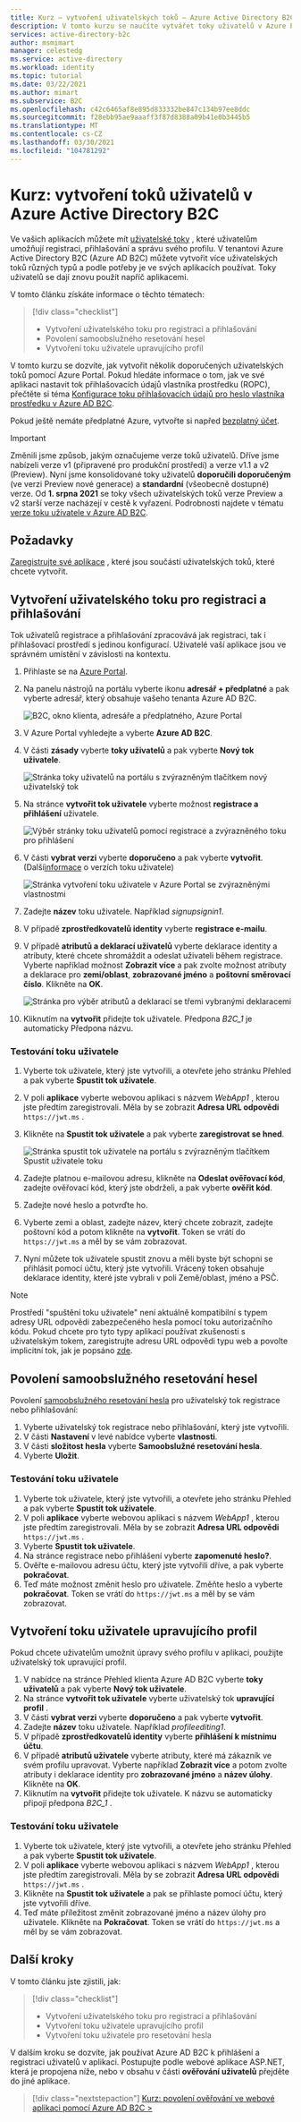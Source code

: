 ```yaml
---
title: Kurz – vytvoření uživatelských toků – Azure Active Directory B2C
description: V tomto kurzu se naučíte vytvářet toky uživatelů v Azure Portal, abyste mohli povolit registraci, přihlašování a úpravy uživatelských profilů pro vaše aplikace v Azure Active Directory B2C.
services: active-directory-b2c
author: msmimart
manager: celestedg
ms.service: active-directory
ms.workload: identity
ms.topic: tutorial
ms.date: 03/22/2021
ms.author: mimart
ms.subservice: B2C
ms.openlocfilehash: c42c6465af8e895d833332be847c134b97ee8ddc
ms.sourcegitcommit: f28ebb95ae9aaaff3f87d8388a09b41e0b3445b5
ms.translationtype: MT
ms.contentlocale: cs-CZ
ms.lasthandoff: 03/30/2021
ms.locfileid: "104781292"
---
```

# <a name="tutorial-create-user-flows-in-azure-active-directory-b2c"></a>Kurz: vytvoření toků uživatelů v Azure Active Directory B2C

Ve vašich aplikacích můžete mít [uživatelské toky](user-flow-overview.md) , které uživatelům umožňují registraci, přihlašování a správu svého profilu. V tenantovi Azure Active Directory B2C (Azure AD B2C) můžete vytvořit více uživatelských toků různých typů a podle potřeby je ve svých aplikacích používat. Toky uživatelů se dají znovu použít napříč aplikacemi.

V tomto článku získáte informace o těchto tématech:

> [!div class="checklist"]
> * Vytvoření uživatelského toku pro registraci a přihlašování
> * Povolení samoobslužného resetování hesel
> * Vytvoření toku uživatele upravujícího profil


V tomto kurzu se dozvíte, jak vytvořit několik doporučených uživatelských toků pomocí Azure Portal. Pokud hledáte informace o tom, jak ve své aplikaci nastavit tok přihlašovacích údajů vlastníka prostředku (ROPC), přečtěte si téma [Konfigurace toku přihlašovacích údajů pro heslo vlastníka prostředku v Azure AD B2C](add-ropc-policy.md).

Pokud ještě nemáte předplatné Azure, vytvořte si napřed [bezplatný účet](https://azure.microsoft.com/free/?WT.mc_id=A261C142F).

> [!IMPORTANT]
> Změnili jsme způsob, jakým označujeme verze toků uživatelů. Dříve jsme nabízeli verze v1 (připravené pro produkční prostředí) a verze v1.1 a v2 (Preview). Nyní jsme konsolidované toky uživatelů **doporučili doporučeným** (ve verzi Preview nové generace) a **standardní** (všeobecně dostupné) verze. Od **1. srpna 2021** se toky všech uživatelských toků verze Preview a v2 starší verze nacházejí v cestě k vyřazení. Podrobnosti najdete v tématu [verze toku uživatele v Azure AD B2C](user-flow-versions.md).

## <a name="prerequisites"></a>Požadavky

[Zaregistrujte své aplikace](tutorial-register-applications.md) , které jsou součástí uživatelských toků, které chcete vytvořit.

## <a name="create-a-sign-up-and-sign-in-user-flow"></a>Vytvoření uživatelského toku pro registraci a přihlašování

Tok uživatelů registrace a přihlašování zpracovává jak registraci, tak i přihlašovací prostředí s jedinou konfigurací. Uživatelé vaší aplikace jsou ve správném umístění v závislosti na kontextu.

1. Přihlaste se na [Azure Portal](https://portal.azure.com).
1. Na panelu nástrojů na portálu vyberte ikonu **adresář + předplatné** a pak vyberte adresář, který obsahuje vašeho tenanta Azure AD B2C.

    ![B2C, okno klienta, adresáře a předplatného, Azure Portal](./media/tutorial-create-user-flows/directory-subscription-pane.png)

1. V Azure Portal vyhledejte a vyberte **Azure AD B2C**.
1. V části **zásady** vyberte **toky uživatelů** a pak vyberte **Nový tok uživatele**.

    ![Stránka toky uživatelů na portálu s zvýrazněným tlačítkem nový uživatelský tok](./media/tutorial-create-user-flows/signup-signin-user-flow.png)

1. Na stránce **vytvořit tok uživatele** vyberte možnost **registrace a přihlášení** uživatele.

    ![Výběr stránky toku uživatelů pomocí registrace a zvýrazněného toku pro přihlášení](./media/tutorial-create-user-flows/select-user-flow-type.png)

1. V části **vybrat verzi** vyberte **doporučeno** a pak vyberte **vytvořit**. (Další[informace](user-flow-versions.md) o verzích toku uživatele)

    ![Stránka vytvoření toku uživatele v Azure Portal se zvýrazněnými vlastnostmi](./media/tutorial-create-user-flows/select-version.png)

1. Zadejte **název** toku uživatele. Například *signupsignin1*.
1. V případě **zprostředkovatelů identity** vyberte **registrace e-mailu**.
1. V případě **atributů a deklarací uživatelů** vyberte deklarace identity a atributy, které chcete shromáždit a odeslat uživateli během registrace. Vyberte například možnost **Zobrazit více** a pak zvolte možnost atributy a deklarace pro **zemi/oblast**, **zobrazované jméno** a **poštovní směrovací číslo**. Klikněte na **OK**.

    ![Stránka pro výběr atributů a deklarací se třemi vybranými deklaracemi](./media/tutorial-create-user-flows/signup-signin-attributes.png)

1. Kliknutím na **vytvořit** přidejte tok uživatele. Předpona *B2C_1* je automaticky Předpona názvu.

### <a name="test-the-user-flow"></a>Testování toku uživatele

1. Vyberte tok uživatele, který jste vytvořili, a otevřete jeho stránku Přehled a pak vyberte **Spustit tok uživatele**.
1. V poli **aplikace** vyberte webovou aplikaci s názvem *WebApp1* , kterou jste předtím zaregistrovali. Měla by se zobrazit **Adresa URL odpovědi** `https://jwt.ms` .
1. Klikněte na **Spustit tok uživatele** a pak vyberte **zaregistrovat se hned**.

    ![Stránka spustit tok uživatele na portálu s zvýrazněným tlačítkem Spustit uživatele toku](./media/tutorial-create-user-flows/signup-signin-run-now.PNG)

1. Zadejte platnou e-mailovou adresu, klikněte na **Odeslat ověřovací kód**, zadejte ověřovací kód, který jste obdrželi, a pak vyberte **ověřit kód**.
1. Zadejte nové heslo a potvrďte ho.
1. Vyberte zemi a oblast, zadejte název, který chcete zobrazit, zadejte poštovní kód a potom klikněte na **vytvořit**. Token se vrátí do `https://jwt.ms` a měl by se vám zobrazovat.
1. Nyní můžete tok uživatele spustit znovu a měli byste být schopni se přihlásit pomocí účtu, který jste vytvořili. Vrácený token obsahuje deklarace identity, které jste vybrali v poli Země/oblast, jméno a PSČ.

> [!NOTE]
> Prostředí "spuštění toku uživatele" není aktuálně kompatibilní s typem adresy URL odpovědi zabezpečeného hesla pomocí toku autorizačního kódu. Pokud chcete pro tyto typy aplikací používat zkušenosti s uživatelským tokem, zaregistrujte adresu URL odpovědi typu web a povolte implicitní tok, jak je popsáno [zde](tutorial-register-spa.md).

## <a name="enable-self-service-password-reset"></a>Povolení samoobslužného resetování hesel

Povolení [samoobslužného resetování hesla](add-password-reset-policy.md) pro uživatelský tok registrace nebo přihlašování:

1. Vyberte uživatelský tok registrace nebo přihlašování, který jste vytvořili.
1. V části **Nastavení** v levé nabídce vyberte **vlastnosti**.
1. V části **složitost hesla** vyberte **Samoobslužné resetování hesla**.
1. Vyberte **Uložit**.

### <a name="test-the-user-flow"></a>Testování toku uživatele

1. Vyberte tok uživatele, který jste vytvořili, a otevřete jeho stránku Přehled a pak vyberte **Spustit tok uživatele**.
1. V poli **aplikace** vyberte webovou aplikaci s názvem *WebApp1* , kterou jste předtím zaregistrovali. Měla by se zobrazit **Adresa URL odpovědi** `https://jwt.ms` .
1. Vyberte **Spustit tok uživatele**.
1. Na stránce registrace nebo přihlášení vyberte **zapomenuté heslo?**.
1. Ověřte e-mailovou adresu účtu, který jste vytvořili dříve, a pak vyberte **pokračovat**.
1. Teď máte možnost změnit heslo pro uživatele. Změňte heslo a vyberte **pokračovat**. Token se vrátí do `https://jwt.ms` a měl by se vám zobrazovat.

## <a name="create-a-profile-editing-user-flow"></a>Vytvoření toku uživatele upravujícího profil

Pokud chcete uživatelům umožnit úpravy svého profilu v aplikaci, použijte uživatelský tok upravující profil.

1. V nabídce na stránce Přehled klienta Azure AD B2C vyberte **toky uživatelů** a pak vyberte **Nový tok uživatele**.
1. Na stránce **vytvořit tok uživatele** vyberte uživatelský tok **upravující profil** . 
1. V části **vybrat verzi** vyberte **doporučeno** a pak vyberte **vytvořit**.
1. Zadejte **název** toku uživatele. Například *profileediting1*.
1. V případě **zprostředkovatelů identity** vyberte **přihlášení k místnímu účtu**.
2. V případě **atributů uživatele** vyberte atributy, které má zákazník ve svém profilu upravovat. Vyberte například **Zobrazit více** a potom zvolte atributy i deklarace identity pro **zobrazované jméno** a **název úlohy**. Klikněte na **OK**.
3. Kliknutím na **vytvořit** přidejte tok uživatele. K názvu se automaticky připojí předpona *B2C_1* .

### <a name="test-the-user-flow"></a>Testování toku uživatele

1. Vyberte tok uživatele, který jste vytvořili, a otevřete jeho stránku Přehled a pak vyberte **Spustit tok uživatele**.
1. V poli **aplikace** vyberte webovou aplikaci s názvem *WebApp1* , kterou jste předtím zaregistrovali. Měla by se zobrazit **Adresa URL odpovědi** `https://jwt.ms` .
1. Klikněte na **Spustit tok uživatele** a pak se přihlaste pomocí účtu, který jste vytvořili dříve.
1. Teď máte příležitost změnit zobrazované jméno a název úlohy pro uživatele. Klikněte na **Pokračovat**. Token se vrátí do `https://jwt.ms` a měl by se vám zobrazovat.

## <a name="next-steps"></a>Další kroky

V tomto článku jste zjistili, jak:

> [!div class="checklist"]
> * Vytvoření uživatelského toku pro registraci a přihlašování
> * Vytvoření toku uživatele upravujícího profil
> * Vytvoření toku uživatele pro resetování hesla

V dalším kroku se dozvíte, jak používat Azure AD B2C k přihlášení a registraci uživatelů v aplikaci. Postupujte podle webové aplikace ASP.NET, která je propojena níže, nebo v obsahu v části **ověřování uživatelů** přejděte do jiné aplikace.

> [!div class="nextstepaction"]
> [Kurz: povolení ověřování ve webové aplikaci pomocí Azure AD B2C >](tutorial-web-app-dotnet.md)
